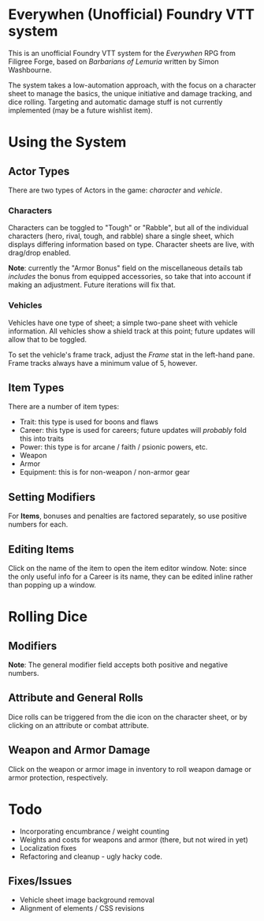# Everywhen (Unofficial) Foundry VTT system

This is an unofficial Foundry VTT system for the *Everywhen* RPG from Filigree Forge, based on *Barbarians of Lemuria* written by Simon Washbourne.

The system takes a low-automation approach, with the focus on a character sheet to manage the basics, the unique initiative and damage tracking, and dice rolling. Targeting and automatic damage stuff is not currently implemented (may be a future wishlist item).

# Using the System

## Actor Types
There are two types of Actors in the game: *character* and *vehicle*. 

### Characters
Characters can be toggled to "Tough" or "Rabble", but all of the individual characters (hero, rival, tough, and rabble) share a single sheet, which displays differing information based on type. Character sheets are live, with drag/drop enabled. 

**Note**: currently the "Armor Bonus" field on the miscellaneous details tab *includes* the bonus from equipped accessories, so take that into account if making an adjustment. Future iterations will fix that. 

### Vehicles
Vehicles have one type of sheet; a simple two-pane sheet with vehicle information. All vehicles show a shield track at this point; future updates will allow that to be toggled.

To set the vehicle's frame track, adjust the *Frame* stat in the left-hand pane. Frame tracks always have a minimum value of 5, however.

## Item Types
There are a number of item types:

* Trait: this type is used for boons and flaws
* Career: this type is used for careers; future updates will *probably* fold this into traits
* Power: this type is for arcane / faith / psionic powers, etc.
* Weapon
* Armor
* Equipment: this is for non-weapon / non-armor gear

## Setting Modifiers

For **Items**, bonuses and penalties are factored separately, so use positive numbers for each. 

## Editing Items
Click on the name of the item to open the item editor window. Note: since the only useful info for a Career is its name, they can be edited inline rather than popping up a window.  

# Rolling Dice

## Modifiers
**Note**: The general modifier field accepts both positive and negative numbers. 

## Attribute and General Rolls
Dice rolls can be triggered from the die icon on the character sheet, or by clicking on an attribute or combat attribute. 

## Weapon and Armor Damage
Click on the weapon or armor image in inventory to roll weapon damage or armor protection, respectively. 


# Todo

* Incorporating encumbrance / weight counting
* Weights and costs for weapons and armor (there, but not wired in yet)
* Localization fixes
* Refactoring and cleanup - ugly hacky code.

## Fixes/Issues

* Vehicle sheet image background removal
* Alignment of elements / CSS revisions